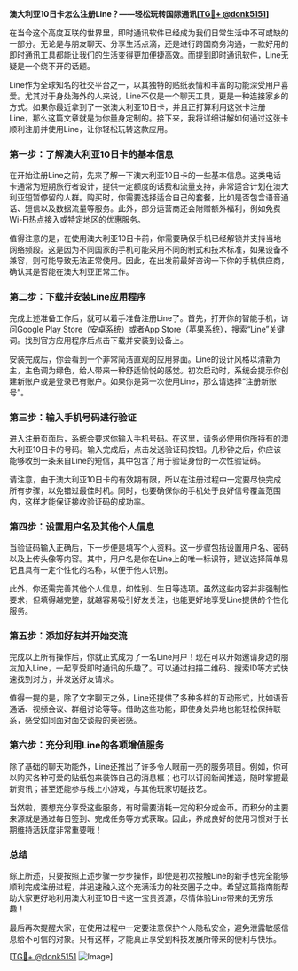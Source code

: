 **澳大利亚10日卡怎么注册Line？——轻松玩转国际通讯[[TG💪+ @donk5151](https://t.me/s/donk5151)]**

在当今这个高度互联的世界里，即时通讯软件已经成为我们日常生活中不可或缺的一部分。无论是与朋友聊天、分享生活点滴，还是进行跨国商务沟通，一款好用的即时通讯工具都能让我们的生活变得更加便捷高效。而提到即时通讯软件，Line无疑是一个绕不开的话题。

Line作为全球知名的社交平台之一，以其独特的贴纸表情和丰富的功能深受用户喜爱。尤其对于身处海外的人来说，Line不仅是一个聊天工具，更是一种连接家乡的方式。如果你最近拿到了一张澳大利亚10日卡，并且正打算利用这张卡注册Line，那么这篇文章就是为你量身定制的。接下来，我将详细讲解如何通过这张卡顺利注册并使用Line，让你轻松玩转这款应用。

### **第一步：了解澳大利亚10日卡的基本信息**

在开始注册Line之前，先来了解一下澳大利亚10日卡的一些基本信息。这类电话卡通常为短期旅行者设计，提供一定额度的话费和流量支持，非常适合计划在澳大利亚短暂停留的人群。购买时，你需要选择适合自己的套餐，比如是否包含语音通话、短信以及数据流量等服务。此外，部分运营商还会附赠额外福利，例如免费Wi-Fi热点接入或特定地区的优惠服务。

值得注意的是，在使用澳大利亚10日卡前，你需要确保手机已经解锁并支持当地网络频段。这是因为不同国家的手机可能采用不同的制式和技术标准，如果设备不兼容，则可能导致无法正常使用。因此，在出发前最好咨询一下你的手机供应商，确认其是否能在澳大利亚正常工作。

### **第二步：下载并安装Line应用程序**

完成上述准备工作后，就可以着手准备注册Line了。首先，打开你的智能手机，访问Google Play Store（安卓系统）或者App Store（苹果系统），搜索“Line”关键词。找到官方应用程序后点击下载并安装到设备上。

安装完成后，你会看到一个非常简洁直观的应用界面。Line的设计风格以清新为主，主色调为绿色，给人带来一种舒适愉悦的感觉。初次启动时，系统会提示你创建新账户或是登录已有账户。如果你是第一次使用Line，那么请选择“注册新账号”。

### **第三步：输入手机号码进行验证**

进入注册页面后，系统会要求你输入手机号码。在这里，请务必使用你所持有的澳大利亚10日卡的号码。输入完成后，点击发送验证码按钮。几秒钟之后，你应该能够收到一条来自Line的短信，其中包含了用于验证身份的一次性验证码。

请注意，由于澳大利亚10日卡的有效期有限，所以在注册过程中一定要尽快完成所有步骤，以免错过最佳时机。同时，也要确保你的手机处于良好信号覆盖范围内，这样才能保证接收验证码的成功率。

### **第四步：设置用户名及其他个人信息**

当验证码输入正确后，下一步便是填写个人资料。这一步骤包括设置用户名、密码以及上传头像等内容。其中，用户名是你在Line上的唯一标识符，建议选择简单易记且具有一定个性化的名称，以便于他人识别。

此外，你还需完善其他个人信息，如性别、生日等选项。虽然这些内容并非强制性要求，但填得越完整，就越容易吸引好友关注，也能更好地享受Line提供的个性化服务。

### **第五步：添加好友并开始交流**

完成以上所有操作后，你就正式成为了一名Line用户！现在可以开始邀请身边的朋友加入Line，一起享受即时通讯的乐趣了。可以通过扫描二维码、搜索ID等方式快速找到对方，并发送好友请求。

值得一提的是，除了文字聊天之外，Line还提供了多种多样的互动形式，比如语音通话、视频会议、群组讨论等等。借助这些功能，即使身处异地也能轻松保持联系，感受如同面对面交谈般的亲密感。

### **第六步：充分利用Line的各项增值服务**

除了基础的聊天功能外，Line还推出了许多令人眼前一亮的服务项目。例如，你可以购买各种可爱的贴纸包来装饰自己的消息框；也可以订阅新闻推送，随时掌握最新资讯；甚至还能参与线上小游戏，与其他玩家切磋技艺。

当然啦，要想充分享受这些服务，有时需要消耗一定的积分或金币。而积分的主要来源就是通过每日签到、完成任务等方式获取。因此，养成良好的使用习惯对于长期维持活跃度非常重要哦！

### **总结**

综上所述，只要按照上述步骤一步步操作，即使是初次接触Line的新手也完全能够顺利完成注册过程，并迅速融入这个充满活力的社交圈子之中。希望这篇指南能帮助大家更好地利用澳大利亚10日卡这一宝贵资源，尽情体验Line带来的无穷乐趣！

最后再次提醒大家，在使用过程中一定要注意保护个人隐私安全，避免泄露敏感信息给不可信的对象。只有这样，才能真正享受到科技发展所带来的便利与快乐。

[[TG💪+ @donk5151](https://t.me/s/donk5151) ![Image](https://i.postimg.cc/rwNCRYN7/Snipaste-2025-04-30-17-27-05.png)]